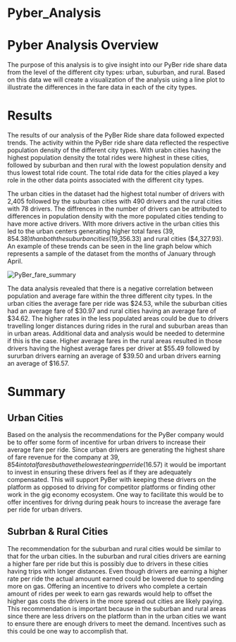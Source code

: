 # Pyber_Analysis

# Pyber Analysis Overview
The purpose of this analysis is to give insight into our PyBer ride share data from the level of the different city types: urban, suburban, and rural. Based on this data we will create a visualization of the analysis using a line plot to illustrate the differences in the fare data in each of the city types. 

# Results 
The results of our analysis of the PyBer Ride share data followed expected trends. The activity within the PyBer ride share data reflected the respective population density of the different city types. With urabn cities having the highest population density the total rides were highest in these cities, followed by suburban and then rural with the lowest population density and thus lowest total ride count. The total ride data for the cities played a key role in the other data points associated with the different city types. 

The urban cities in the dataset had the highest total number of drivers with 2,405 followed by the suburban cities with 490 drivers and the rural cities with 78 drivers. The diffrences in the number of drivers can be attributed to differences in population density with the more populated cities tending to have more active drivers. WIth more drivers active in the urban cities this led to the urban centers generating higher total fares ($39,854.38) than both the suburban cities ($19,356.33) and rural cities ($4,327.93). An example of these trends can be seen in the line graph below which represents a sample of the dataset from the months of January through April. 

![PyBer_fare_summary](https://user-images.githubusercontent.com/96552268/153775336-e6c32ef3-0a26-4d90-81b1-57b3e21fa8c7.png)

The data analysis revealed that there is a negative correlation between population and average fare within the three different city types. In the urban cities the average fare per ride was $24.53, while the suburban cities had an average fare of $30.97 and rural cities having an average fare of $34.62. The higher rates in the less populated areas could be due to drivers travelling longer distances during rides in the rural and suburban areas than in urban areas. Additional data and analysis would be needed to determine if this is the case. Higher average fares in the rural areas resulted in those drivers having the highest average fares per driver at $55.49 followed by sururban drivers earning an average of $39.50 and urban drivers earning an average of $16.57.

# Summary 
## Urban Cities
Based on the analysis the recommendations for the PyBer company would be to offer some form of incentive for urban drivers to increase their average fare per ride. Since urban drivers are generating the highest share of fare revenue for the company at $39,854 in total fares but have the lowest earing per ride ($16.57) it would be important to invest in ensuring these drivers feel as if they are adequately compensated. This will support PyBer with keeping these drivers on the platform as opposed to driving for competitor platforms or finding other work in the gig economy ecosystem. One way to facilitate this would be to offer incentives for drivng during peak hours to increase the average fare per ride for urban drivers. 

## Subrban & Rural Cities
The recommendation for the suburban and rural cities would be similar to that for the urban cities. In the suburban and rural cities drivers are earning a higher fare per ride but this is possibly due to drivers in these cities having trips with longer distances. Even though drivers are earning a higher rate per ride the actual amouunt earned could be lowered due to spending more on gas. Offering an incentive to drivers who complete a certain amount of rides per week to earn gas rewards would help to offset the higher gas costs the drivers in the more spread out cities are likely paying. This recommendation is important because in the suburban and rural areas since there are less drivers on the platform than in the urban cities we want to ensure there are enough drivers to meet the demand. Incentives such as this could be one way to accomplish that. 
